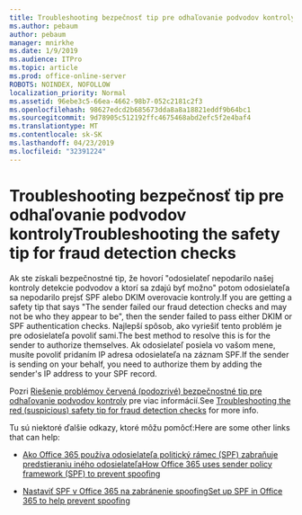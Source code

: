 ```yaml
---
title: Troubleshooting bezpečnosť tip pre odhaľovanie podvodov kontroly
ms.author: pebaum
author: pebaum
manager: mnirkhe
ms.date: 1/9/2019
ms.audience: ITPro
ms.topic: article
ms.prod: office-online-server
ROBOTS: NOINDEX, NOFOLLOW
localization_priority: Normal
ms.assetid: 96ebe3c5-66ea-4662-98b7-052c2181c2f3
ms.openlocfilehash: 98627edcd2b685673dda8a8a18821eddf9b64bc1
ms.sourcegitcommit: 9d78905c512192ffc4675468abd2efc5f2e4baf4
ms.translationtype: MT
ms.contentlocale: sk-SK
ms.lasthandoff: 04/23/2019
ms.locfileid: "32391224"
---
```

# <a name="troubleshooting-the-safety-tip-for-fraud-detection-checks"></a><span data-ttu-id="4761e-102">Troubleshooting bezpečnosť tip pre odhaľovanie podvodov kontroly</span><span class="sxs-lookup"><span data-stu-id="4761e-102">Troubleshooting the safety tip for fraud detection checks</span></span>



<span data-ttu-id="4761e-103">Ak ste získali bezpečnostné tip, že hovorí "odosielateľ nepodarilo našej kontroly detekcie podvodov a ktorí sa zdajú byť možno" potom odosielateľa sa nepodarilo prejsť SPF alebo DKIM overovacie kontroly.</span><span class="sxs-lookup"><span data-stu-id="4761e-103">If you are getting a safety tip that says "The sender failed our fraud detection checks and may not be who they appear to be", then the sender failed to pass either DKIM or SPF authentication checks.</span></span> <span data-ttu-id="4761e-104">Najlepší spôsob, ako vyriešiť tento problém je pre odosielateľa povoliť sami.</span><span class="sxs-lookup"><span data-stu-id="4761e-104">The best method to resolve this is for the sender to authorize themselves.</span></span> <span data-ttu-id="4761e-105">Ak odosielateľ posiela vo vašom mene, musíte povoliť pridaním IP adresa odosielateľa na záznam SPF.</span><span class="sxs-lookup"><span data-stu-id="4761e-105">If the sender is sending on your behalf, you need to authorize them by adding the sender's IP address to your SPF record.</span></span>
  
<span data-ttu-id="4761e-106">Pozri [Riešenie problémov červená (podozrivé) bezpečnostné tip pre odhaľovanie podvodov kontroly](https://blogs.msdn.microsoft.com/tzink/2016/11/02/troubleshooting-the-red-suspicious-safety-tip-for-fraud-detection-checks/) pre viac informácií.</span><span class="sxs-lookup"><span data-stu-id="4761e-106">See [Troubleshooting the red (suspicious) safety tip for fraud detection checks](https://blogs.msdn.microsoft.com/tzink/2016/11/02/troubleshooting-the-red-suspicious-safety-tip-for-fraud-detection-checks/) for more info.</span></span> 
  
<span data-ttu-id="4761e-107">Tu sú niektoré ďalšie odkazy, ktoré môžu pomôcť:</span><span class="sxs-lookup"><span data-stu-id="4761e-107">Here are some other links that can help:</span></span>
  
- [<span data-ttu-id="4761e-108">Ako Office 365 používa odosielateľa politický rámec (SPF) zabraňuje predstieraniu iného odosielateľa</span><span class="sxs-lookup"><span data-stu-id="4761e-108">How Office 365 uses sender policy framework (SPF) to prevent spoofing</span></span>](https://docs.microsoft.com/office365/SecurityCompliance/how-office-365-uses-spf-to-prevent-spoofing)
    
- [<span data-ttu-id="4761e-109">Nastaviť SPF v Office 365 na zabránenie spoofing</span><span class="sxs-lookup"><span data-stu-id="4761e-109">Set up SPF in Office 365 to help prevent spoofing</span></span>](https://docs.microsoft.com/office365/SecurityCompliance/set-up-spf-in-office-365-to-help-prevent-spoofing)
    

